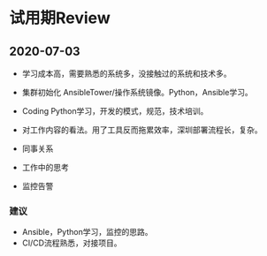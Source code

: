# 试用期Review

## 2020-07-03

* 学习成本高，需要熟悉的系统多，没接触过的系统和技术多。
* 集群初始化 AnsibleTower/操作系统镜像。Python，Ansible学习。
* Coding Python学习，开发的模式，规范，技术培训。
* 对工作内容的看法。用了工具反而拖累效率，深圳部署流程长，复杂。
* 同事关系

* 工作中的思考
* 监控告警

### 建议

* Ansible，Python学习，监控的思路。
* CI/CD流程熟悉，对接项目。
